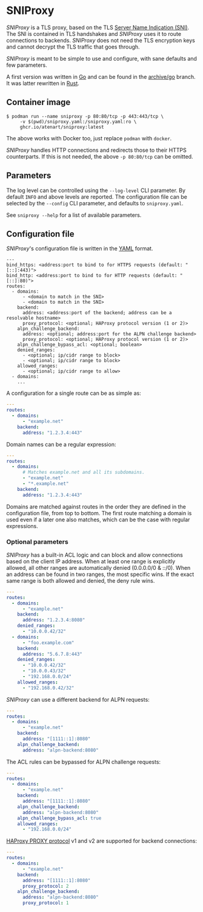 # SNIProxy

_SNIProxy_ is a TLS proxy, based on the TLS
[Server Name Indication (SNI)](https://en.wikipedia.org/wiki/Server_Name_Indication).
The SNI is contained in TLS handshakes and _SNIProxy_ uses it to route
connections to backends. _SNIProxy_ does not need the TLS encryption keys and
cannot decrypt the TLS traffic that goes through.

_SNIProxy_ is meant to be simple to use and configure, with sane defaults and
few parameters.

A first version was written in [Go](https://go.dev) and can be found in the
[archive/go](https://github.com/atenart/sniproxy/tree/archive/go) branch. It was
latter rewritten in [Rust](https://www.rust-lang.org).

## Container image

```shell
$ podman run --name sniproxy -p 80:80/tcp -p 443:443/tcp \
     -v $(pwd)/sniproxy.yaml:/sniproxy.yaml:ro \
     ghcr.io/atenart/sniproxy:latest
```

The above works with Docker too, just replace `podman` with `docker`.

_SNIProxy_ handles HTTP connections and redirects those to their HTTPS
counterparts. If this is not needed, the above `-p 80:80/tcp` can be omitted.

## Parameters

The log level can be controlled using the `--log-level` CLI parameter. By
default `INFO` and above levels are reported. The configuration file can be
selected by the `--config` CLI parameter, and defaults to `sniproxy.yaml`.

See `sniproxy --help` for a list of available parameters.

## Configuration file

_SNIProxy_'s configuration file is written in the
[YAML](https://en.wikipedia.org/wiki/YAML) format.

```text
---
bind_https: <address:port to bind to for HTTPS requests (default: "[::]:443)">
bind_http: <address:port to bind to for HTTP requests (default: "[::]:80)">
routes:
  - domains:
      - <domain to match in the SNI>
      - <domain to match in the SNI>
    backend:
      address: <address:port of the backend; address can be a resolvable hostname>
      proxy_protocol: <optional; HAProxy protocol version (1 or 2)>
    alpn_challenge_backend:
      address: <optional; address:port for the ALPN challenge backend>
      proxy_protocol: <optional; HAProxy protocol version (1 or 2)>
    alpn_challenge_bypass_acl: <optional; boolean>
    denied_ranges:
      - <optional; ip/cidr range to block>
      - <optional; ip/cidr range to block>
    allowed_ranges:
      - <optional; ip/cidr range to allow>
  - domains:
    ...
```

A configuration for a single route can be as simple as:

```yaml
---
routes:
  - domains:
      - "example.net"
    backend:
      address: "1.2.3.4:443"
```

Domain names can be a regular expression:

```yaml
---
routes:
  - domains:
      # Matches example.net and all its subdomains.
      - "example.net"
      - "*.example.net"
    backend:
      address: "1.2.3.4:443"
```

Domains are matched against routes in the order they are defined in the
configuration file, from top to bottom. The first route matching a domain is
used even if a later one also matches, which can be the case with regular
expressions.

### Optional parameters

_SNIProxy_ has a built-in ACL logic and can block and allow connections based on
the client IP address. When at least one range is explicitly allowed, all other
ranges are automatically denied (0.0.0.0/0 & ::/0). When an address can be found
in two ranges, the most specific wins. If the exact same range is both allowed
and denied, the deny rule wins.

```yaml
---
routes:
  - domains:
      - "example.net"
    backend:
      address: "1.2.3.4:8080"
    denied_ranges:
      - "10.0.0.42/32"
  - domains:
      - "foo.example.com"
    backend:
      address: "5.6.7.8:443"
    denied_ranges:
      - "10.0.0.42/32"
      - "10.0.0.43/32"
      - "192.168.0.0/24"
    allowed_ranges:
      - "192.168.0.42/32"
```

_SNIProxy_ can use a different backend for ALPN requests:

```yaml
---
routes:
  - domains:
      - "example.net"
    backend:
      address: "[1111::1]:8080"
    alpn_challenge_backend:
      address: "alpn-backend:8080"
```

The ACL rules can be bypassed for ALPN challenge requests:

```yaml
---
routes:
  - domains:
      - "example.net"
    backend:
      address: "[1111::1]:8080"
    alpn_challenge_backend:
      address: "alpn-backend:8080"
    alpn_challenge_bypass_acl: true
    allowed_ranges:
      - "192.168.0.0/24"
```

[HAProxy PROXY protocol](https://www.haproxy.org/download/2.0/doc/proxy-protocol.txt)
v1 and v2 are supported for backend connections:

```yaml
---
routes:
  - domains:
      - "example.net"
    backend:
      address: "[1111::1]:8080"
      proxy_protocol: 2
    alpn_challenge_backend:
      address: "alpn-backend:8080"
      proxy_protocol: 1
```
